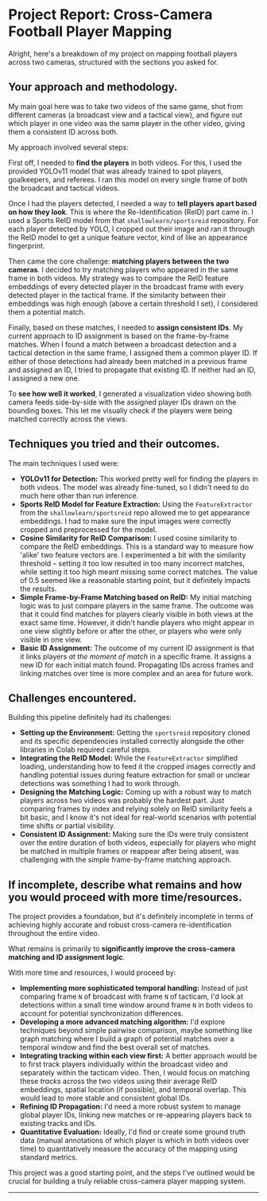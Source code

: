 # Project Report: Cross-Camera Football Player Mapping

Alright, here's a breakdown of my project on mapping football players across two cameras, structured with the sections you asked for.

## Your approach and methodology.

My main goal here was to take two videos of the same game, shot from different cameras (a broadcast view and a tactical view), and figure out which player in one video was the same player in the other video, giving them a consistent ID across both.

My approach involved several steps:

First off, I needed to **find the players** in both videos. For this, I used the provided YOLOv11 model that was already trained to spot players, goalkeepers, and referees. I ran this model on every single frame of both the broadcast and tactical videos.

Once I had the players detected, I needed a way to **tell players apart based on how they look**. This is where the Re-Identification (ReID) part came in. I used a Sports ReID model from that `shallowlearn/sportsreid` repository. For each player detected by YOLO, I cropped out their image and ran it through the ReID model to get a unique feature vector, kind of like an appearance fingerprint.

Then came the core challenge: **matching players between the two cameras**. I decided to try matching players who appeared in the same frame in both videos. My strategy was to compare the ReID feature embeddings of every detected player in the broadcast frame with every detected player in the tactical frame. If the similarity between their embeddings was high enough (above a certain threshold I set), I considered them a potential match.

Finally, based on these matches, I needed to **assign consistent IDs**. My current approach to ID assignment is based on the frame-by-frame matches. When I found a match between a broadcast detection and a tactical detection in the same frame, I assigned them a common player ID. If either of those detections had already been matched in a previous frame and assigned an ID, I tried to propagate that existing ID. If neither had an ID, I assigned a new one.

To **see how well it worked**, I generated a visualization video showing both camera feeds side-by-side with the assigned player IDs drawn on the bounding boxes. This let me visually check if the players were being matched correctly across the views.

## Techniques you tried and their outcomes.

The main techniques I used were:

*   **YOLOv11 for Detection:** This worked pretty well for finding the players in both videos. The model was already fine-tuned, so I didn't need to do much here other than run inference.
*   **Sports ReID Model for Feature Extraction:** Using the `FeatureExtractor` from the `shallowlearn/sportsreid` repo allowed me to get appearance embeddings. I had to make sure the input images were correctly cropped and preprocessed for the model.
*   **Cosine Similarity for ReID Comparison:** I used cosine similarity to compare the ReID embeddings. This is a standard way to measure how 'alike' two feature vectors are. I experimented a bit with the similarity threshold – setting it too low resulted in too many incorrect matches, while setting it too high meant missing some correct matches. The value of 0.5 seemed like a reasonable starting point, but it definitely impacts the results.
*   **Simple Frame-by-Frame Matching based on ReID:** My initial matching logic was to just compare players in the same frame. The outcome was that it could find matches for players clearly visible in both views at the exact same time. However, it didn't handle players who might appear in one view slightly before or after the other, or players who were only visible in one view.
*   **Basic ID Assignment:** The outcome of my current ID assignment is that it links players *at the moment of match* in a specific frame. It assigns a new ID for each initial match found. Propagating IDs across frames and linking matches over time is more complex and an area for future work.

## Challenges encountered.

Building this pipeline definitely had its challenges:

*   **Setting up the Environment:** Getting the `sportsreid` repository cloned and its specific dependencies installed correctly alongside the other libraries in Colab required careful steps.
*   **Integrating the ReID Model:** While the `FeatureExtractor` simplified loading, understanding how to feed it the cropped images correctly and handling potential issues during feature extraction for small or unclear detections was something I had to work through.
*   **Designing the Matching Logic:** Coming up with a robust way to match players across two videos was probably the hardest part. Just comparing frames by index and relying solely on ReID similarity feels a bit basic, and I know it's not ideal for real-world scenarios with potential time shifts or partial visibility.
*   **Consistent ID Assignment:** Making sure the IDs were truly consistent over the entire duration of both videos, especially for players who might be matched in multiple frames or reappear after being absent, was challenging with the simple frame-by-frame matching approach.

## If incomplete, describe what remains and how you would proceed with more time/resources.

The project provides a foundation, but it's definitely incomplete in terms of achieving highly accurate and robust cross-camera re-identification throughout the entire video.

What remains is primarily to **significantly improve the cross-camera matching and ID assignment logic**.

With more time and resources, I would proceed by:

*   **Implementing more sophisticated temporal handling:** Instead of just comparing frame `N` of broadcast with frame `N` of tacticam, I'd look at detections within a small time window around frame `N` in both videos to account for potential synchronization differences.
*   **Developing a more advanced matching algorithm:** I'd explore techniques beyond simple pairwise comparison, maybe something like graph matching where I build a graph of potential matches over a temporal window and find the best overall set of matches.
*   **Integrating tracking within each view first:** A better approach would be to first track players individually within the broadcast video and separately within the tacticam video. Then, I would focus on matching these *tracks* across the two videos using their average ReID embeddings, spatial location (if possible), and temporal overlap. This would lead to more stable and consistent global IDs.
*   **Refining ID Propagation:** I'd need a more robust system to manage global player IDs, linking new matches or re-appearing players back to existing tracks and IDs.
*   **Quantitative Evaluation:** Ideally, I'd find or create some ground truth data (manual annotations of which player is which in both videos over time) to quantitatively measure the accuracy of the mapping using standard metrics.

This project was a good starting point, and the steps I've outlined would be crucial for building a truly reliable cross-camera player mapping system.

---
